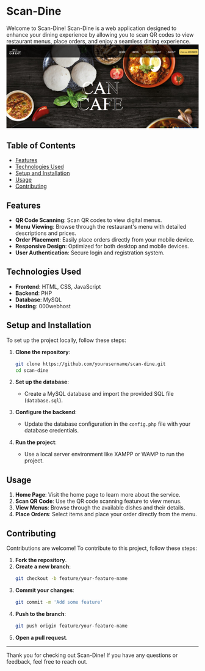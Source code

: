 # Scan-Dine

Welcome to Scan-Dine! Scan-Dine is a web application designed to enhance your dining experience by allowing you to scan QR codes to view restaurant menus, place orders, and enjoy a seamless dining experience.
<img src="Screenshot 2024-06-10 041318.png" alt="mimg"/>
## Table of Contents

- [Features](#features)
- [Technologies Used](#technologies-used)
- [Setup and Installation](#setup-and-installation)
- [Usage](#usage)
- [Contributing](#contributing)


## Features

- **QR Code Scanning**: Scan QR codes to view digital menus.
- **Menu Viewing**: Browse through the restaurant's menu with detailed descriptions and prices.
- **Order Placement**: Easily place orders directly from your mobile device.
- **Responsive Design**: Optimized for both desktop and mobile devices.
- **User Authentication**: Secure login and registration system.

## Technologies Used

- **Frontend**: HTML, CSS, JavaScript
- **Backend**: PHP
- **Database**: MySQL
- **Hosting**: 000webhost

## Setup and Installation

To set up the project locally, follow these steps:

1. **Clone the repository**:
    ```bash
    git clone https://github.com/yourusername/scan-dine.git
    cd scan-dine
    ```

2. **Set up the database**:
    - Create a MySQL database and import the provided SQL file (`database.sql`).

3. **Configure the backend**:
    - Update the database configuration in the `config.php` file with your database credentials.

4. **Run the project**:
    - Use a local server environment like XAMPP or WAMP to run the project.

## Usage

1. **Home Page**: Visit the home page to learn more about the service.
2. **Scan QR Code**: Use the QR code scanning feature to view menus.
3. **View Menus**: Browse through the available dishes and their details.
4. **Place Orders**: Select items and place your order directly from the menu.

## Contributing

Contributions are welcome! To contribute to this project, follow these steps:

1. **Fork the repository**.
2. **Create a new branch**:
    ```bash
    git checkout -b feature/your-feature-name
    ```
3. **Commit your changes**:
    ```bash
    git commit -m 'Add some feature'
    ```
4. **Push to the branch**:
    ```bash
    git push origin feature/your-feature-name
    ```
5. **Open a pull request**.



---

Thank you for checking out Scan-Dine! If you have any questions or feedback, feel free to reach out.
